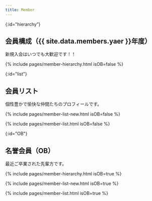 ```yaml
---
title: Member
---
```


{:id="hierarchy”}
## 会員構成（{{ site.data.members.yaer }}年度）

新規入会はいつでも大歓迎です！！

{% include pages/member-hierarchy.html isOB=false %}


{:id="list"}
## 会員リスト

個性豊かで愉快な仲間たちのプロフィールです。

{% include pages/member-list-new.html isOB=false %}

{% include pages/member-list.html isOB=false %}


{:id="OB"}
## 名誉会員（OB）

最近ご卒業された先輩方です。

{% include pages/member-hierarchy.html isOB=true %}

{% include pages/member-list-new.html isOB=true %}

{% include pages/member-list.html isOB=true %}
